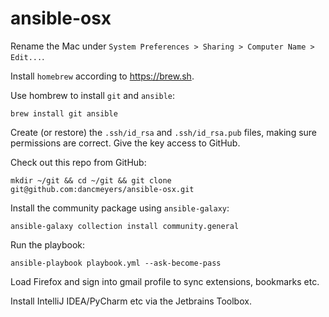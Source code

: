 # ansible-osx

Rename the Mac under `System Preferences > Sharing > Computer Name > Edit...`.

Install `homebrew` according to https://brew.sh.

Use hombrew to install `git` and `ansible`:

```shell script
brew install git ansible
```

Create (or restore) the `.ssh/id_rsa` and `.ssh/id_rsa.pub` files, making sure permissions are correct. Give the key access to GitHub.

Check out this repo from GitHub:

```shell script
mkdir ~/git && cd ~/git && git clone git@github.com:dancmeyers/ansible-osx.git
```

Install the community package using `ansible-galaxy`:

```shell script
ansible-galaxy collection install community.general
```

Run the playbook:

```shell script
ansible-playbook playbook.yml --ask-become-pass
```

Load Firefox and sign into gmail profile to sync extensions, bookmarks etc.

Install IntelliJ IDEA/PyCharm etc via the Jetbrains Toolbox.

